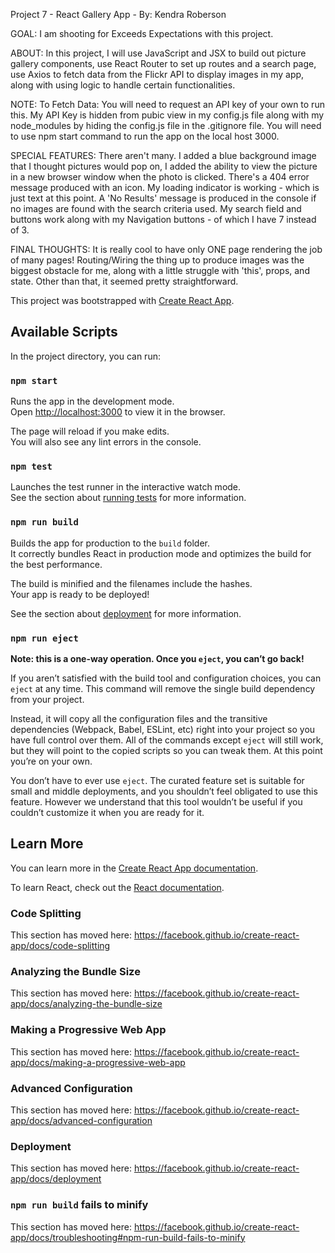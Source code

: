 Project 7 - React Gallery App - By: Kendra Roberson

GOAL: I am shooting for Exceeds Expectations with this project.

ABOUT: In this project, I will use JavaScript and JSX to build out picture gallery components, use React Router to set up routes and a search page, use Axios to fetch data from the Flickr API to display images in my app, along with using logic to handle certain functionalities.

NOTE: To Fetch Data: You will need to request an API key of your own to run this. My API Key is hidden from pubic view in my config.js file along with my node_modules by hiding the config.js file in the .gitignore file.  You will need to use npm start command to run the app on the local host 3000.

SPECIAL FEATURES: There aren't many. I added a blue background image that I thought pictures would pop on, I added the ability to view the picture in a new browser window when the photo is clicked. There's a 404 error message produced with an icon. My loading indicator is working - which is just text at this point. A 'No Results' message is produced in the console if no images are found with the search criteria used. My search field and buttons work along with my Navigation buttons - of which I have 7 instead of 3.

FINAL THOUGHTS: It is really cool to have only ONE page rendering the job of many pages! Routing/Wiring the thing up to produce images was the biggest obstacle for me, along with a little struggle with 'this', props, and state. Other than that, it seemed pretty straightforward.

This project was bootstrapped with [Create React App](https://github.com/facebook/create-react-app).

## Available Scripts

In the project directory, you can run:

### `npm start`

Runs the app in the development mode.<br>
Open [http://localhost:3000](http://localhost:3000) to view it in the browser.

The page will reload if you make edits.<br>
You will also see any lint errors in the console.

### `npm test`

Launches the test runner in the interactive watch mode.<br>
See the section about [running tests](https://facebook.github.io/create-react-app/docs/running-tests) for more information.

### `npm run build`

Builds the app for production to the `build` folder.<br>
It correctly bundles React in production mode and optimizes the build for the best performance.

The build is minified and the filenames include the hashes.<br>
Your app is ready to be deployed!

See the section about [deployment](https://facebook.github.io/create-react-app/docs/deployment) for more information.

### `npm run eject`

**Note: this is a one-way operation. Once you `eject`, you can’t go back!**

If you aren’t satisfied with the build tool and configuration choices, you can `eject` at any time. This command will remove the single build dependency from your project.

Instead, it will copy all the configuration files and the transitive dependencies (Webpack, Babel, ESLint, etc) right into your project so you have full control over them. All of the commands except `eject` will still work, but they will point to the copied scripts so you can tweak them. At this point you’re on your own.

You don’t have to ever use `eject`. The curated feature set is suitable for small and middle deployments, and you shouldn’t feel obligated to use this feature. However we understand that this tool wouldn’t be useful if you couldn’t customize it when you are ready for it.

## Learn More

You can learn more in the [Create React App documentation](https://facebook.github.io/create-react-app/docs/getting-started).

To learn React, check out the [React documentation](https://reactjs.org/).

### Code Splitting

This section has moved here: https://facebook.github.io/create-react-app/docs/code-splitting

### Analyzing the Bundle Size

This section has moved here: https://facebook.github.io/create-react-app/docs/analyzing-the-bundle-size

### Making a Progressive Web App

This section has moved here: https://facebook.github.io/create-react-app/docs/making-a-progressive-web-app

### Advanced Configuration

This section has moved here: https://facebook.github.io/create-react-app/docs/advanced-configuration

### Deployment

This section has moved here: https://facebook.github.io/create-react-app/docs/deployment

### `npm run build` fails to minify

This section has moved here: https://facebook.github.io/create-react-app/docs/troubleshooting#npm-run-build-fails-to-minify
